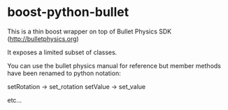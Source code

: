 boost-python-bullet
===================
This is a thin boost wrapper on top of Bullet Physics SDK (http://bulletphysics.org)

It exposes a limited subset of classes.

You can use the bullet physics manual for reference but member methods have been renamed to python notation:

setRotation -> set_rotation
setValue -> set_value

etc...
